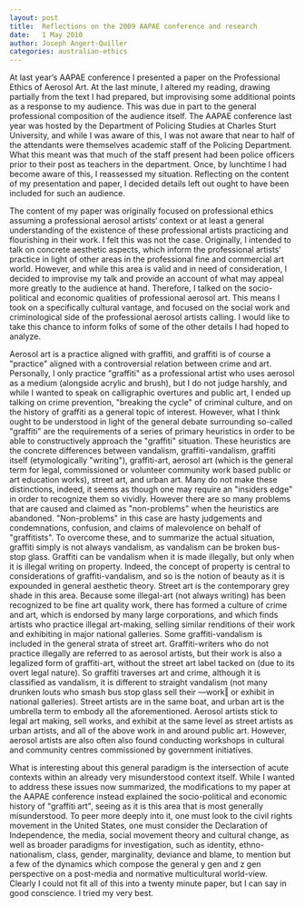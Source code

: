 ```yaml
---
layout: post
title:  Reflections on the 2009 AAPAE conference and research
date:   1 May 2010
author: Joseph Angert-Quiller
categories: australian-ethics
---
```


At last year‘s AAPAE conference I presented a paper on the Professional Ethics of Aerosol Art. At the last minute, I altered my reading, drawing partially from the text I had prepared, but improvising some additional points as a response to my audience. This was due in part to the general professional composition of the audience itself. The AAPAE conference last year was hosted by the Department of Policing Studies at Charles Sturt University, and while I was aware of this, I was not aware that near to half of the attendants were themselves academic staff of the Policing Department. What this meant was that much of the staff present had been police officers prior to their post as teachers in the department. Once, by lunchtime I had become aware of this, I reassessed my situation. Reflecting on the content of my presentation and paper, I decided details left out ought to have been included for such an audience.

The content of my paper was originally focused on professional ethics assuming a professional aerosol artists‘ context or at least a general understanding of the existence of these professional artists practicing and flourishing in their work. I felt this was not the case. Originally, I intended to talk on concrete aesthetic aspects, which inform the professional artists‘ practice in light of other areas in the professional fine and commercial art world. However, and while this area is valid and in need of consideration, I decided to improvise my talk and provide an account of what may appeal more greatly to the audience at hand. Therefore, I talked on the socio-political and economic qualities of professional aerosol art. This means I took on a specifically cultural vantage, and focused on the social work and criminological side of the professional aerosol artists calling. I would like to take this chance to inform folks of some of the other details I had hoped to analyze.

Aerosol art is a practice aligned with graffiti, and graffiti is of course a "practice" aligned with a controversial relation between crime and art. Personally, I only practice "graffiti" as a professional artist who uses aerosol as a medium (alongside acrylic and brush), but I do not judge harshly, and while I wanted to speak on calligraphic overtures and public art, I ended up talking on crime prevention, "breaking the cycle" of criminal culture, and on the history of graffiti as a general topic of interest. However, what I think ought to be understood in light of the general debate surrounding so-called "graffiti" are the requirements of a series of primary heuristics in order to be able to constructively approach the "graffiti" situation. These heuristics are the concrete differences between vandalism, graffiti-vandalism, graffiti itself (etymologically "writing"), graffiti-art, aerosol art (which is the general term for legal, commissioned or volunteer community work based public or art education works), street art, and urban art. Many do not make these distinctions, indeed, it seems as though one may require an "insiders edge" in order to recognize them so vividly. However there are so many problems that are caused and claimed as "non-problems" when the heuristics are abandoned. "Non-problems" in this case are hasty judgements and condemnations, confusion, and claims of malevolence on behalf of "graffitists". To overcome these, and to summarize the actual situation, graffiti simply is not always vandalism, as vandalism can be broken bus-stop glass. Graffiti can be vandalism when it is made illegally, but only when it is illegal writing on property. Indeed, the concept of property is central to considerations of graffiti-vandalism, and so is the notion of beauty as it is expounded in general aesthetic theory. Street art is the contemporary grey shade in this area. Because some illegal-art (not always writing) has been recognized to be fine art quality work, there has formed a culture of crime and art, which is endorsed by many large corporations, and which finds artists who practice illegal art-making, selling similar renditions of their work and exhibiting in major national galleries. Some graffiti-vandalism is included in the general strata of street art. Graffiti-writers who do not practice illegally are referred to as aerosol artists, but their work is also a legalized form of graffiti-art, without the street art label tacked on (due to its overt legal nature). So graffiti traverses art and crime, although it is classified as vandalism, it is different to straight vandalism (not many drunken louts who smash bus stop glass sell their ―work‖ or exhibit in national galleries). Street artists are in the same boat, and urban art is the umbrella term to embody all the aforementioned. Aerosol artists stick to legal art making, sell works, and exhibit at the same level as street artists as urban artists, and all of the above work in and around public art. However, aerosol artists are also often also found conducting workshops in cultural and community centres commissioned by government initiatives.

What is interesting about this general paradigm is the intersection of acute contexts within an already very misunderstood context itself. While I wanted to address these issues now summarized, the modifications to my paper at the AAPAE conference instead explained the socio-political and economic history of "graffiti art", seeing as it is this area that is most generally misunderstood. To peer more deeply into it, one must look to the civil rights movement in the United States, one must consider the Declaration of Independence, the media, social movement theory and cultural change, as well as broader paradigms for investigation, such as identity, ethno-nationalism, class, gender, marginality, deviance and blame, to mention but a few of the dynamics which compose the general y gen and z gen perspective on a post-media and normative multicultural world-view. Clearly I could not fit all of this into a twenty minute paper, but I can say in good conscience. I tried my very best.
